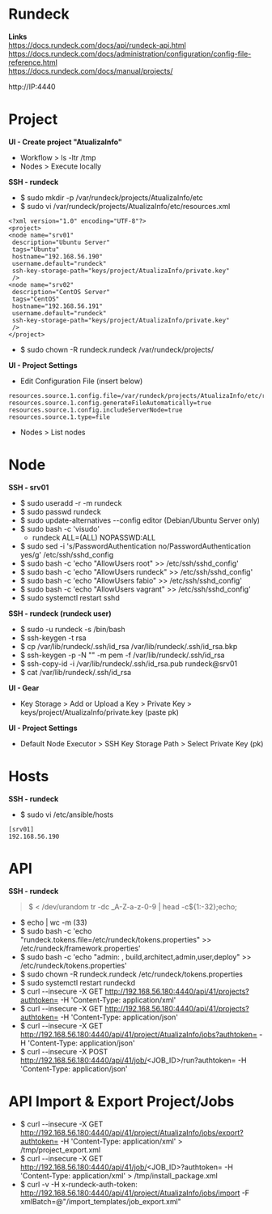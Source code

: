 # Rundeck

**Links**<br>
https://docs.rundeck.com/docs/api/rundeck-api.html<br>
https://docs.rundeck.com/docs/administration/configuration/config-file-reference.html<br>
https://docs.rundeck.com/docs/manual/projects/<br>

http://IP:4440

# Project
**UI - Create project "AtualizaInfo"**
* Workflow > ls -ltr /tmp
* Nodes > Execute locally

**SSH - rundeck**
* $ sudo mkdir -p /var/rundeck/projects/AtualizaInfo/etc
* $ sudo vi /var/rundeck/projects/AtualizaInfo/etc/resources.xml
```
<?xml version="1.0" encoding="UTF-8"?>
<project>
<node name="srv01"
 description="Ubuntu Server"
 tags="Ubuntu"
 hostname="192.168.56.190"
 username.default="rundeck"
 ssh-key-storage-path="keys/project/AtualizaInfo/private.key"
 />
<node name="srv02"
 description="CentOS Server"
 tags="CentOS"
 hostname="192.168.56.191"
 username.default="rundeck"
 ssh-key-storage-path="keys/project/AtualizaInfo/private.key"
 />
</project>
```
* $ sudo chown -R rundeck.rundeck /var/rundeck/projects/

**UI - Project Settings**
* Edit Configuration File (insert below)
```
resources.source.1.config.file=/var/rundeck/projects/AtualizaInfo/etc/resources.xml
resources.source.1.config.generateFileAutomatically=true
resources.source.1.config.includeServerNode=true
resources.source.1.type=file
```
* Nodes > List nodes

# Node
**SSH - srv01**
* $ sudo useradd -r -m rundeck
* $ sudo passwd rundeck
* $ sudo update-alternatives --config editor (Debian/Ubuntu Server only)
* $ sudo bash -c 'visudo'
  * rundeck ALL=(ALL) NOPASSWD:ALL
* $ sudo sed -i 's/PasswordAuthentication no/PasswordAuthentication yes/g' /etc/ssh/sshd_config
* $ sudo bash -c 'echo "AllowUsers root" >> /etc/ssh/sshd_config'
* $ sudo bash -c 'echo "AllowUsers rundeck" >> /etc/ssh/sshd_config'
* $ sudo bash -c 'echo "AllowUsers fabio" >> /etc/ssh/sshd_config'
* $ sudo bash -c 'echo "AllowUsers vagrant" >> /etc/ssh/sshd_config'
* $ sudo systemctl restart sshd

**SSH - rundeck (rundeck user)**
* $ sudo -u rundeck -s /bin/bash
* $ ssh-keygen -t rsa
* $ cp /var/lib/rundeck/.ssh/id_rsa /var/lib/rundeck/.ssh/id_rsa.bkp
* $ ssh-keygen -p -N "" -m pem -f /var/lib/rundeck/.ssh/id_rsa
* $ ssh-copy-id -i /var/lib/rundeck/.ssh/id_rsa.pub rundeck@srv01
* $ cat /var/lib/rundeck/.ssh/id_rsa

**UI - Gear**
* Key Storage > Add or Upload a Key > Private Key > keys/project/AtualizaInfo/private.key (paste pk)

**UI - Project Settings**
* Default Node Executor > SSH Key Storage Path > Select Private Key (pk)

# Hosts
**SSH - rundeck**
* $ sudo vi /etc/ansible/hosts
```
[srv01]
192.168.56.190
```

# API
**SSH - rundeck**
> $ < /dev/urandom tr -dc _A-Z-a-z-0-9 | head -c${1:-32};echo; 
* $ echo <TOKEN> | wc -m (33)
* $ sudo bash -c 'echo "rundeck.tokens.file=/etc/rundeck/tokens.properties" >> /etc/rundeck/framework.properties'
* $ sudo bash -c 'echo "admin: <TOKEN>, build,architect,admin,user,deploy" >> /etc/rundeck/tokens.properties'
* $ sudo chown -R rundeck.rundeck /etc/rundeck/tokens.properties
* $ sudo systemctl restart rundeckd
* $ curl --insecure -X GET http://192.168.56.180:4440/api/41/projects?authtoken=<TOKEN> -H 'Content-Type: application/xml'
* $ curl --insecure -X GET http://192.168.56.180:4440/api/41/projects?authtoken=<TOKEN> -H 'Content-Type: application/json'
* $ curl --insecure -X GET http://192.168.56.180:4440/api/41/project/AtualizaInfo/jobs?authtoken=<TOKEN> -H 'Content-Type: application/json'
* $ curl --insecure -X POST http://192.168.56.180:4440/api/41/job/<JOB_ID>/run?authtoken=<TOKEN> -H 'Content-Type: application/json'

# API Import & Export Project/Jobs
* $ curl --insecure -X GET http://192.168.56.180:4440/api/41/project/AtualizaInfo/jobs/export?authtoken=<TOKEN> -H 'Content-Type: application/xml' > /tmp/project_export.xml
* $ curl --insecure -X GET http://192.168.56.180:4440/api/41/job/<JOB_ID>?authtoken=<TOKEN> -H 'Content-Type: application/xml' > /tmp/install_package.xml
* $ curl -v -H x-rundeck-auth-token:<TOKEN> http://192.168.56.180:4440/api/41/project/AtualizaInfo/jobs/import -F xmlBatch=@"/import_templates/job_export.xml"
